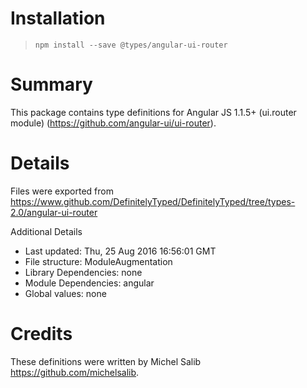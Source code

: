 # Installation
> `npm install --save @types/angular-ui-router`

# Summary
This package contains type definitions for Angular JS 1.1.5+ (ui.router module) (https://github.com/angular-ui/ui-router).

# Details
Files were exported from https://www.github.com/DefinitelyTyped/DefinitelyTyped/tree/types-2.0/angular-ui-router

Additional Details
 * Last updated: Thu, 25 Aug 2016 16:56:01 GMT
 * File structure: ModuleAugmentation
 * Library Dependencies: none
 * Module Dependencies: angular
 * Global values: none

# Credits
These definitions were written by Michel Salib <https://github.com/michelsalib>.
